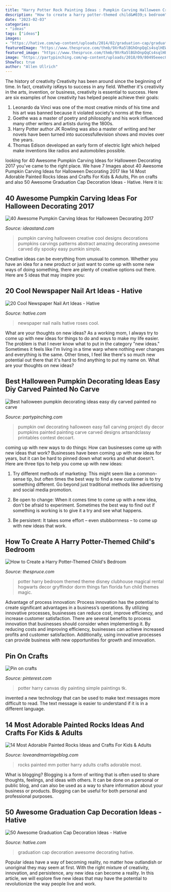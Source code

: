 ```yaml
---
title: "Harry Potter Rock Painting Ideas : Pumpkin Carving Halloween Creative Cool Designs Decorations Pumpkins Carvings Patterns Abstract Amazing Decorating Awesome Carved Diy Spooky Easy Pumkin Simple"
description: "How to create a harry potter-themed child&#039;s bedroom"
date: "2023-02-03"
categories:
- "ideas"
tags: ["ideas"]
images:
- "https://hative.com/wp-content/uploads/2014/02/graduation-cap/graduation-cap-decoration-10.jpg"
featuredImage: "https://www.thespruce.com/thmb/9XrRa5lBGhOnpQqCs4sqlHEWqKU=/1500x981/filters:fill(auto,1)/harry-potter-bedroom-58a6b8c43df78c345b206779.jpg"
featured_image: "https://www.thespruce.com/thmb/9XrRa5lBGhOnpQqCs4sqlHEWqKU=/1500x981/filters:fill(auto,1)/harry-potter-bedroom-58a6b8c43df78c345b206779.jpg"
image: "https://partypinching.com/wp-content/uploads/2018/09/80495eeec01b19a47b9ffe60f4dbdb0a.jpg"
ShowToc: true
author: "Allen Ullrich"
---
```



The history of creativity
Creativity has been around since the beginning of time. In fact, creativity isKeys to success in any field. Whether it's creativity in the arts, invention, or business, creativity is essential to success. Here are six examples of how creativity has helped people achieve their goals: 
1. Leonardo da Vinci was one of the most creative minds of his time and his art was banned because it violated society's norms at the time. 
2. Goethe was a master of poetry and philosophy and his work influenced many other writers and artists during the 1800s. 
3. Harry Potter author JK Rowling was also a master of writing and her novels have been turned into successfullevision shows and movies over the years. 
4. Thomas Edison developed an early form of electric light which helped make inventions like radios and automobiles possible. 

	

		
looking for 40 Awesome Pumpkin Carving Ideas for Halloween Decorating 2017 you've came to the right place. We have 7 Images about 40 Awesome Pumpkin Carving Ideas for Halloween Decorating 2017 like 14 Most Adorable Painted Rocks Ideas and Crafts For Kids &amp; Adults, Pin on crafts and also 50 Awesome Graduation Cap Decoration Ideas - Hative. Here it is:
		
    
## 40 Awesome Pumpkin Carving Ideas For Halloween Decorating 2017

<img loading=lazy src="http://ideastand.com/wp-content/uploads/2014/10/pumpkin-carving-ideas/19-abstract-pumpkin.jpg" onerror="this.onerror=null;this.src='https://tse1.mm.bing.net/th?id=OIP.4Qt5VOSelIm1VvZmVvHcnQHaKX&amp;pid=15.1';" alt="40 Awesome Pumpkin Carving Ideas for Halloween Decorating 2017">

_Source: ideastand.com_

>pumpkin carving halloween creative cool designs decorations pumpkins carvings patterns abstract amazing decorating awesome carved diy spooky easy pumkin simple. 

	

Creative ideas can be everything from unusual to common. Whether you have an idea for a new product or just want to come up with some new ways of doing something, there are plenty of creative options out there. Here are 5 ideas that may inspire you: 

    
## 20 Cool Newspaper Nail Art Ideas - Hative

<img loading=lazy src="https://hative.com/wp-content/uploads/2014/10/newspaper-nail-art-ideas/12-newspaper-nails-with-roses.jpg" onerror="this.onerror=null;this.src='https://tse2.mm.bing.net/th?id=OIP.BUHNueKZOyRf0pwyM7JJhQHaHa&amp;pid=15.1';" alt="20 Cool Newspaper Nail Art Ideas - Hative">

_Source: hative.com_

>newspaper nail nails hative roses cool. 

	

What are your thoughts on new ideas?
As a working mom, I always try to come up with new ideas for things to do and ways to make my life easier. The problem is that I never know what to put in the category "new ideas." Sometimes it feels like I'm living in a time warp where nothing ever changes and everything is the same. Other times, I feel like there's so much new potential out there that it's hard to find anything to put my name on. What are your thoughts on new ideas?

    
## Best Halloween Pumpkin Decorating Ideas Easy Diy Carved Painted No Carve

<img loading=lazy src="https://partypinching.com/wp-content/uploads/2018/09/80495eeec01b19a47b9ffe60f4dbdb0a.jpg" onerror="this.onerror=null;this.src='https://tse3.mm.bing.net/th?id=OIP.BgLSw8itkq6lzjOxuWuW2QHaLH&amp;pid=15.1';" alt="Best halloween pumpkin decorating ideas easy diy carved painted no carve">

_Source: partypinching.com_

>pumpkin owl decorating halloween easy fall carving project diy decor pumpkins painted painting carve carved designs artsandclassy printables contest decoart. 

	

coming up with new ways to do things: How can businesses come up with new ideas that work?
Businesses have been coming up with new ideas for years, but it can be hard to pinned down what works and what doesn't. Here are three tips to help you come up with new ideas: 
1. Try different methods of marketing: This might seem like a common-sense tip, but often times the best way to find a new customer is to try something different. Go beyond just traditional methods like advertising and social media promotion. 

2. Be open to change: When it comes time to come up with a new idea, don't be afraid to experiment. Sometimes the best way to find out if something is working is to give it a try and see what happens. 

3. Be persistent: It takes some effort – even stubbornness – to come up with new ideas that work.

    
## How To Create A Harry Potter-Themed Child&#039;s Bedroom

<img loading=lazy src="https://www.thespruce.com/thmb/9XrRa5lBGhOnpQqCs4sqlHEWqKU=/1500x981/filters:fill(auto,1)/harry-potter-bedroom-58a6b8c43df78c345b206779.jpg" onerror="this.onerror=null;this.src='https://tse1.mm.bing.net/th?id=OIP.PpXEGhfz54zyDpUr0Ae_UQHaE1&amp;pid=15.1';" alt="How to Create a Harry Potter-Themed Child&#039;s Bedroom">

_Source: thespruce.com_

>potter harry bedroom themed theme disney clubhouse magical rental hogwarts decor gryffindor dorm things fan florida fun child themes magic. 

	

Advantage of process innovation:
Process innovation has the potential to create significant advantages in a business’s operations. By utilizing innovative processes, businesses can reduce cost, improve efficiency, and increase customer satisfaction.
There are several benefits to process innovation that businesses should consider when implementing it. By reducing costs and improving efficiency, businesses can achieve increased profits and customer satisfaction. Additionally, using innovative processes can provide business with new opportunities for growth and innovation.

    
## Pin On Crafts

<img loading=lazy src="https://i.pinimg.com/736x/d7/02/4f/d7024fb27c0fff3612197b9363dd2075--harry-potter-canvas-harry-potter-diy.jpg" onerror="this.onerror=null;this.src='https://tse1.mm.bing.net/th?id=OIP.8mT4fXFggMjZhsiq8p3T4gHaJ6&amp;pid=15.1';" alt="Pin on crafts">

_Source: pinterest.com_

>potter harry canvas diy painting simple paintings tk. 

	

invented a new technology that can be used to make text messages more difficult to read. The text message is easier to understand if it is in a different language.

    
## 14 Most Adorable Painted Rocks Ideas And Crafts For Kids &amp; Adults

<img loading=lazy src="https://cdn.loveandmarriageblog.com/wp-content/uploads/2018/07/rocks-mm.jpg" onerror="this.onerror=null;this.src='https://tse3.mm.bing.net/th?id=OIP.MHrlXAW_7FFHsXfrM70KHgHaJ4&amp;pid=15.1';" alt="14 Most Adorable Painted Rocks Ideas and Crafts For Kids &amp; Adults">

_Source: loveandmarriageblog.com_

>rocks painted mm potter harry adults crafts adorable most. 

	

What is blogging?
Blogging is a form of writing that is often used to share thoughts, feelings, and ideas with others. It can be done on a personal or public blog, and can also be used as a way to share information about your business or products. Blogging can be useful for both personal and professional purposes.

    
## 50 Awesome Graduation Cap Decoration Ideas - Hative

<img loading=lazy src="https://hative.com/wp-content/uploads/2014/02/graduation-cap/graduation-cap-decoration-10.jpg" onerror="this.onerror=null;this.src='https://tse2.mm.bing.net/th?id=OIP.4svp8KzGvUnA0TZQPCN9GQHaJ4&amp;pid=15.1';" alt="50 Awesome Graduation Cap Decoration Ideas - Hative">

_Source: hative.com_

>graduation cap decoration awesome decorating hative. 

	

Popular ideas have a way of becoming reality, no matter how outlandish or unoriginal they may seem at first. With the right mixture of creativity, innovation, and persistence, any new idea can become a reality. In this article, we will explore five new ideas that may have the potential to revolutionize the way people live and work.


